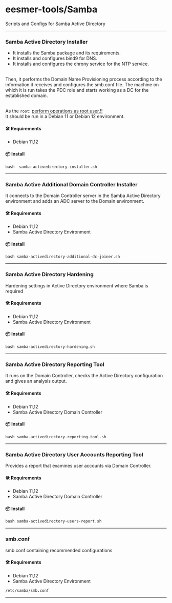 # eesmer-tools/Samba
Scripts and Configs for Samba Active Directory

---

### Samba Active Directory Installer
- It installs the Samba package and its requirements.
- It installs and configures bind9 for DNS.
- It installs and configures the chrony service for the NTP service. <br>
<br>
Then, it performs the Domain Name Provisioning process according to the information it receives and configures the smb.conf file.
The machine on which it is run takes the PDC role and starts working as a DC for the established domain. <br>
<br>

As the `root`: <ins>perform operations as root user.!!</ins> <br>
It should be run in a Debian 11 or Debian 12 environment.

#### 🛠️ Requirements
- Debian 11,12

#### 📦 Install
```
bash  samba-activedirectory-installer.sh
```

---

### Samba Active Additional Domain Controller Installer
It connects to the Domain Controller server in the Samba Active Directory environment and adds an ADC server to the Domain environment.

#### 🛠️ Requirements
- Debian 11,12
- Samba Active Directory Environment

#### 📦 Install
```
bash samba-activedirectory-additional-dc-joiner.sh
```

---

### Samba Active Directory Hardening
Hardening settings in Active Directory environment where Samba is required

#### 🛠️ Requirements
- Debian 11,12
- Samba Active Directory Environment

#### 📦 Install
```
bash samba-activedirectory-hardening.sh
```

---

### Samba Active Directory Reporting Tool
It runs on the Domain Controller, checks the Active Directory configuration and gives an analysis output.

#### 🛠️ Requirements
- Debian 11,12
- Samba Active Directory Domain Controller

#### 📦 Install
```
bash samba-activedirectory-reporting-tool.sh
```

---

### Samba Active Directory User Accounts Reporting Tool
Provides a report that examines user accounts via Domain Controller.

#### 🛠️ Requirements
- Debian 11,12
- Samba Active Directory Domain Controller

#### 📦 Install
```
bash samba-activedirectory-users-report.sh
```

---

### smb.conf
smb.conf containing recommended configurations

#### 🛠️ Requirements
- Debian 11,12
- Samba Active Directory Environment


```
/etc/samba/smb.conf
```

---
